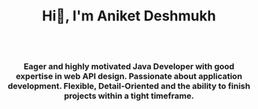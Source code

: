 <h1 align="center"> Hi👋, I'm Aniket Deshmukh</h1>

<br>
<br>


<h3 align="center">Eager and highly motivated Java Developer with good expertise in web API design. Passionate about application development. Flexible, Detail-Oriented and the ability to finish projects within a tight timeframe.</h3>

<!--
**AniketD-25/AniketD-25** is a ✨ _special_ ✨ repository because its `README.md` (this file) appears on your GitHub profile.

Here are some ideas to get you started:

- 🔭 I’m currently working on ...
- 🌱 I’m currently learning ...
- 👯 I’m looking to collaborate on ...
- 🤔 I’m looking for help with ...
- 💬 Ask me about ...
- 📫 How to reach me: ...
- 😄 Pronouns: ...
- ⚡ Fun fact: ...
-->
